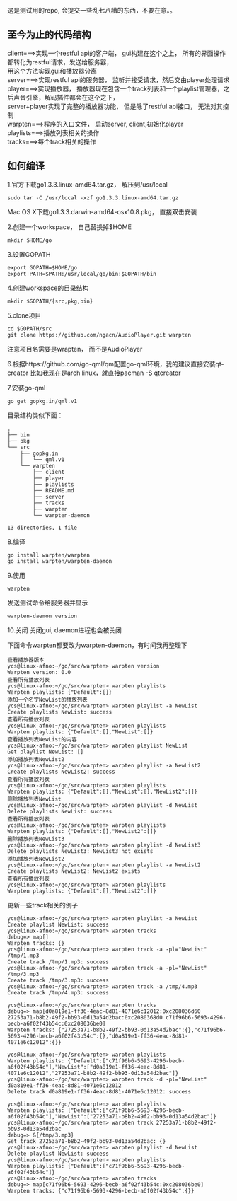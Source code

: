 这是测试用的repo, 会提交一些乱七八糟的东西，不要在意。。  

至今为止的代码结构  
------------------  
client===>实现一个restful api的客户端， gui构建在这个之上， 所有的界面操作都转化为restful请求，发送给服务器，  
用这个方法实现gui和播放器分离  
server===>实现restful api的服务器， 监听并接受请求，然后交由player处理请求  
player===>实现播放器， 播放器现在包含一个track列表和一个playlist管理器，之后声音引擎，解码插件都会在这个之下，  
server+player实现了完整的播放器功能， 但是除了restful api接口， 无法对其控制  
warpten===>程序的入口文件， 启动server, client,初始化player  
playlists===>播放列表相关的操作  
tracks===>每个track相关的操作  

如何编译
-------
 
1.官方下载go1.3.3.linux-amd64.tar.gz， 解压到/usr/local  
```
sudo tar -C /usr/local -xzf go1.3.3.linux-amd64.tar.gz  
```
Mac OS X下载go1.3.3.darwin-amd64-osx10.8.pkg， 直接双击安装  

2.创建一个workspace， 自己替换掉$HOME  
```
mkdir $HOME/go  
```

3.设置GOPATH  
``` 
export GOPATH=$HOME/go  
export PATH=$PATH:/usr/local/go/bin:$GOPATH/bin  
```

4.创建workspace的目录结构  
```  
mkdir $GOPATH/{src,pkg,bin}  
```

5.clone项目  
```  
cd $GOPATH/src  
git clone https://github.com/ngacn/AudioPlayer.git warpten  
```  
注意项目名需要是wrapten， 而不是AudioPlayer  

6.根据https://github.com/go-qml/qm配置go-qml环境，我的建议直接安装qt-creator
比如我现在是arch linux，就直接pacman -S qtcreator

7.安装go-qml
```
go get gopkg.in/qml.v1  
```
目录结构类似下面：  
```
.
├── bin
├── pkg
└── src
    ├── gopkg.in
    │   └── qml.v1
    └── warpten
        ├── client
        ├── player
        ├── playlists
        ├── README.md
        ├── server
        ├── tracks
        ├── warpten
        └── warpten-daemon

13 directories, 1 file

```  

8.编译  
```
go install warpten/warpten  
go install warpten/warpten-daemon
```

9.使用  
  
```
warpten  
```
发送测试命令给服务器并显示  
```
warpten-daemon version  
```

10.关闭
关闭gui, daemon进程也会被关闭

下面命令warpten都要改为warpten-daemon，有时间我再整理下
```
查看播放器版本
ycs@linux-afno:~/go/src/warpten> warpten version
Warpten version: 0.0 
查看所有播放列表
ycs@linux-afno:~/go/src/warpten> warpten playlists
Warpten playlists: {"Default":[]}
添加一个名字NewList的播放列表
ycs@linux-afno:~/go/src/warpten> warpten playlist -a NewList
Create playlists NewList: success
查看所有播放列表
ycs@linux-afno:~/go/src/warpten> warpten playlists
Warpten playlists: {"Default":[],"NewList":[]}
查看播放列表NewList的内容
ycs@linux-afno:~/go/src/warpten> warpten playlist NewList
Get playlist NewList: []
添加播放列表NewList2
ycs@linux-afno:~/go/src/warpten> warpten playlist -a NewList2
Create playlists NewList2: success
查看所有播放列表
ycs@linux-afno:~/go/src/warpten> warpten playlists
Warpten playlists: {"Default":[],"NewList":[],"NewList2":[]}
删除播放列表NewList
ycs@linux-afno:~/go/src/warpten> warpten playlist -d NewList
Delete playlists NewList: success
查看所有播放列表
ycs@linux-afno:~/go/src/warpten> warpten playlists
Warpten playlists: {"Default":[],"NewList2":[]}
删除播放列表NewList3
ycs@linux-afno:~/go/src/warpten> warpten playlist -d NewList3
Delete playlists NewList3: NewList3 not exists
添加播放列表NewList2
ycs@linux-afno:~/go/src/warpten> warpten playlist -a NewList2
Create playlists NewList2: NewList2 exists
查看所有播放列表
ycs@linux-afno:~/go/src/warpten> warpten playlists
Warpten playlists: {"Default":[],"NewList2":[]}
```

更新一些track相关的例子
```
ycs@linux-afno:~/go/src/warpten> warpten playlist -a NewList
Create playlist NewList: success
ycs@linux-afno:~/go/src/warpten> warpten tracks
debug=> map[]
Warpten tracks: {}
ycs@linux-afno:~/go/src/warpten> warpten track -a -pl="NewList" /tmp/1.mp3
Create track /tmp/1.mp3: success
ycs@linux-afno:~/go/src/warpten> warpten track -a -pl="NewList" /tmp/3.mp3                                                                                                          
Create track /tmp/3.mp3: success
ycs@linux-afno:~/go/src/warpten> warpten track -a /tmp/4.mp3                                                                                                                        
Create track /tmp/4.mp3: success

ycs@linux-afno:~/go/src/warpten> warpten tracks
debug=> map[d0a819e1-ff36-4eac-8d81-4071e6c12012:0xc208036d60 27253a71-b8b2-49f2-bb93-0d13a54d2bac:0xc2080368d0 c71f96b6-5693-4296-becb-a6f02f43b54c:0xc208036be0]
Warpten tracks: {"27253a71-b8b2-49f2-bb93-0d13a54d2bac":{},"c71f96b6-5693-4296-becb-a6f02f43b54c":{},"d0a819e1-ff36-4eac-8d81-4071e6c12012":{}}

ycs@linux-afno:~/go/src/warpten> warpten playlists
Warpten playlists: {"Default":["c71f96b6-5693-4296-becb-a6f02f43b54c"],"NewList":["d0a819e1-ff36-4eac-8d81-4071e6c12012","27253a71-b8b2-49f2-bb93-0d13a54d2bac"]}
ycs@linux-afno:~/go/src/warpten> warpten track -d -pl="NewList" d0a819e1-ff36-4eac-8d81-4071e6c12012                                                                                
Delete track d0a819e1-ff36-4eac-8d81-4071e6c12012: success

ycs@linux-afno:~/go/src/warpten> warpten playlists
Warpten playlists: {"Default":["c71f96b6-5693-4296-becb-a6f02f43b54c"],"NewList":["27253a71-b8b2-49f2-bb93-0d13a54d2bac"]}
ycs@linux-afno:~/go/src/warpten> warpten track 27253a71-b8b2-49f2-bb93-0d13a54d2bac
debug=> &{/tmp/3.mp3}
Get track 27253a71-b8b2-49f2-bb93-0d13a54d2bac: {}
ycs@linux-afno:~/go/src/warpten> warpten playlist -d NewList
Delete playlist NewList: success
ycs@linux-afno:~/go/src/warpten> warpten playlists
Warpten playlists: {"Default":["c71f96b6-5693-4296-becb-a6f02f43b54c"]}
ycs@linux-afno:~/go/src/warpten> warpten tracks
debug=> map[c71f96b6-5693-4296-becb-a6f02f43b54c:0xc208036be0]
Warpten tracks: {"c71f96b6-5693-4296-becb-a6f02f43b54c":{}}
```
